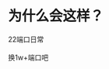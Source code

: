 # 为什么会这样？


22端口日常&nbsp;&nbsp;<br />
<br />
换1w+端口吧<img id="aimg_wtmSs" onclick="zoom(this, this.src, 0, 0, 0)" class="zoom" src="https://cdn.jsdelivr.net/gh/hishis/forum-master/public/images/patch.gif" onmouseover="img_onmouseoverfunc(this)" onload="thumbImg(this)" border="0" alt="" />
